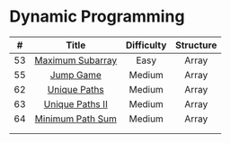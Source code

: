 
# Dynamic Programming
| # | Title | Difficulty | Structure|
| :-----:| :----: | :----: |:----:|
| 53 | [Maximum Subarray](https://github.com/yuxuanm/Leetcode-Java/blob/master/Leetcode/src/array/Q53MaximumSubarray.java) | Easy | Array |
|55  | [Jump Game](https://github.com/yuxuanm/Leetcode-Java/blob/master/Leetcode/src/array/Q55JumpGame.java) | Medium | Array |
| 62 | [Unique Paths](https://github.com/yuxuanm/Leetcode-Java/blob/master/Leetcode/src/array/Q62UniquePaths.java) | Medium | Array |
| 63 | [Unique Paths II](https://github.com/yuxuanm/Leetcode-Java/blob/master/Leetcode/src/array/Q63UniquePathsII.java) | Medium | Array |
| 64 | [Minimum Path Sum](https://github.com/yuxuanm/Leetcode-Java/blob/master/Leetcode/src/array/Q64MinimumPathSum.java) | Medium | Array |
||[]()|  ||
||[]()|  ||
